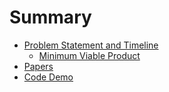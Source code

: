 # Summary

- [Problem Statement and Timeline](./project_statement/intro.md)
	- [Minimum Viable Product](./project_statement/mvp.md)
- [Papers](./papers/intro.md)
- [Code Demo](./code_demo/main.md)
